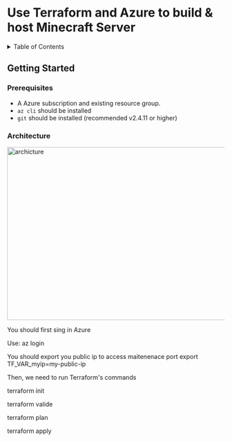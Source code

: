 # Use Terraform and Azure to build & host Minecraft Server

<details>
<summary>Table of Contents</summary>

- [Getting Started](#getting-started)
  - [Prerequisites](#prerequisites)
  - [Architecture](#architecture)
- [Az CLI Script](#about-planet-argon)

</details>

## Getting Started

### Prerequisites

- A Azure subscription and existing resource group.
- `az cli` should be installed
- `git` should be installed (recommended v2.4.11 or higher)

### Architecture

<img src="https://learn.microsoft.com/en-us/gaming/azure/reference-architectures/media/multiplayer/multiplayer-basic-game-server-hosting.png" width="700" height="400" alt="archicture">

 You should first sing in Azure

 Use: az login 

 You should export you public ip to access maitenenace port
 export TF_VAR_myip=my-public-ip
 
 Then, we need to run Terraform's commands

 terraform init

 terraform valide 

 terraform plan

 terraform apply
